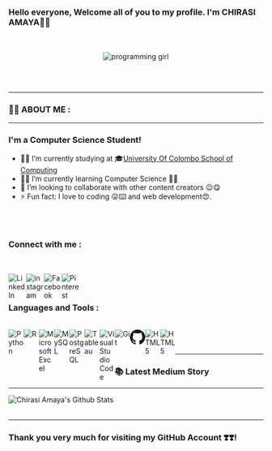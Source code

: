 ### Hello everyone, Welcome all of you to my profile. I'm CHIRASI AMAYA👋👋

<br />
<p align="center">
<img align="center" alt="programming girl" width="250px" src="https://res.cloudinary.com/practicaldev/image/fetch/s--2bZIjPGC--/c_limit%2Cf_auto%2Cfl_progressive%2Cq_66%2Cw_880/https://dev-to-uploads.s3.amazonaws.com/i/d4tvukbt5mra37cvwklk.gif" /> </p>
<br /><br />

<hr>

### 🙋‍♀️ ABOUT ME : 
<hr> 

### I'm a Computer Science Student!

- 👩‍🎓 I’m currently studying at 🎓[University Of Colombo School of Computing]  
- 👩‍💻 I’m currently learning Computer Science 💙💖
- 👯 I’m looking to collaborate with other content creators 😉😋
- ⚡ Fun fact: I love to coding 😜⌨️ and web development😍.

<br />
<br />

### Connect with me :

<br />

[<img align="left" alt="LinkedIn" width="35px" src="https://cdn2.iconfinder.com/data/icons/social-media-2285/512/1_Linkedin_unofficial_colored_svg-256.png" />][linkedin] 
[<img align="left" alt="instagram" width="35px" src="https://cdn2.iconfinder.com/data/icons/social-media-2285/512/1_Instagram_colored_svg_1-256.png" />][Instagram]
[<img align="left" alt="Facebook" width="35px" src="https://cdn1.iconfinder.com/data/icons/social-media-2285/512/Colored_Facebook3_svg-256.png" />][Facebook]
[<img align="left" alt="Pinterest" width="35px" src="https://cdn2.iconfinder.com/data/icons/social-media-2285/512/1_Pinterest_colored_svg-256.png" />][Pinterest]


<br />
<br />

### Languages and Tools :

<br />

<img align="left" alt="Python" width="30px" src="https://img.icons8.com/fluency-systems-filled/2x/python.png" />
<img align="left" alt="R" width="30px" src="https://img.icons8.com/ios-filled/2x/html.png" />
<img align="left" alt="Microsoft Excel" width="30px" src="https://img.icons8.com/ios-filled/2x/vb.png" />
<img align="left" alt="MySQL" width="30px" src="https://img.icons8.com/material-outlined/2x/mysql-logo.png" />
<img align="left" alt="PostgreSQL" width="30px" src="https://img.icons8.com/ios-filled/2x/php-logo.png" />
<img align="left" alt="Tableau" width="30px" src="https://img.icons8.com/material-sharp/2x/github.png" />
<img align="left" alt="Visual Studio Code" width="30px" src="https://img.icons8.com/ios-filled/2x/c-plus-plus.png" />
<img align="left" alt="Git" width="30px" src="https://img.icons8.com/ios-filled/2x/javascript.png" />
<img align="left" alt="GitHub" width="30px" src="https://raw.githubusercontent.com/github/explore/78df643247d429f6cc873026c0622819ad797942/topics/github/github.png" />
<img align="left" alt="HTML5" width="30px" src="https://img.icons8.com/ios-filled/2x/java-coffee-cup-logo.png" />
<img align="left" alt="HTML5" width="30px" src="https://img.icons8.com/color/2x/c-programming.png" />

<br />
<br />

---

### 📚 Latest Medium Story
<!-- MEDIUM-STORY-LIST:START -->
<!-- MEDIUM-STORY-LIST:END -->

---

<img align="left" alt="Chirasi Amaya's Github Stats" src="https://github-readme-stats.vercel.app/api?username=chirasi99&show_icons=true&hide_border=true" />

<br />
<br />

<hr>

### Thank you very much for visiting my GitHub Account ❣️❣️!

[University Of Colombo School of Computing]: https://ucsc.cmb.ac.lk/
[Pinterest]: https://www.pinterest.com/chirasia/
[Instagram]: https://instagram.com/chirasi_amaya99
[Facebook]: https://www.facebook.com/chirasi.amaya
[linkedin]: https://www.linkedin.com/in/chirasi-amaya-094a36221/

